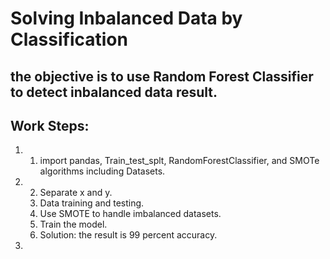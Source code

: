 #                           Solving Inbalanced Data by Classification

## the objective is to use Random Forest Classifier to detect inbalanced data result.

## Work Steps:

1. 1. import pandas, Train_test_splt, RandomForestClassifier, and SMOTe algorithms including Datasets.
2. 2. Separate x and y.
   3. Data training and testing.
   4. Use SMOTE to handle imbalanced datasets.
   5. Train the model.
   6. Solution: the result is 99 percent accuracy.
3. 
